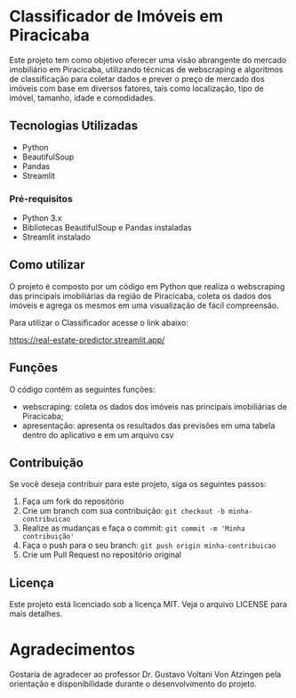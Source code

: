 # Classificador de Imóveis em Piracicaba

Este projeto tem como objetivo oferecer uma visão abrangente do mercado imobiliário em Piracicaba, utilizando técnicas de webscraping e algoritmos de classificação para coletar dados e prever o preço de mercado dos imóveis com base em diversos fatores, tais como localização, tipo de imóvel, tamanho, idade e comodidades.

## Tecnologias Utilizadas

- Python
- BeautifulSoup
- Pandas
- Streamlit

### Pré-requisitos

- Python 3.x
- Bibliotecas BeautifulSoup e Pandas instaladas
- Streamlit instalado

## Como utilizar

O projeto é composto por um código em Python que realiza o webscraping das principais imobiliárias da região de Piracicaba, coleta os dados dos imóveis e agrega os mesmos em uma visualização de fácil compreensão.

Para utilizar o Classificador acesse o link abaixo:

https://real-estate-predictor.streamlit.app/

## Funções

O código contém as seguintes funções:

- webscraping: coleta os dados dos imóveis nas principais imobiliárias de Piracicaba;
- apresentação: apresenta os resultados das previsões em uma tabela dentro do aplicativo e em um arquivo csv

## Contribuição

Se você deseja contribuir para este projeto, siga os seguintes passos:

1. Faça um fork do repositório
2. Crie um branch com sua contribuição: `git checkout -b minha-contribuicao`
3. Realize as mudanças e faça o commit: `git commit -m 'Minha contribuição'`
4. Faça o push para o seu branch: `git push origin minha-contribuicao`
5. Crie um Pull Request no repositório original

## Licença

Este projeto está licenciado sob a licença MIT. Veja o arquivo LICENSE para mais detalhes.

# Agradecimentos
Gostaría de agradecer ao professor Dr. Gustavo Voltani Von Atzingen pela orientação e disponibilidade durante o desenvolvimento do projeto.
